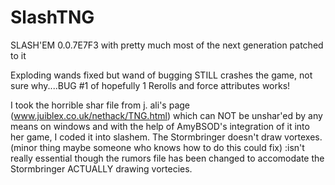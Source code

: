 # SlashTNG
SLASH'EM 0.0.7E7F3 with pretty much most of the next generation patched to it

Exploding wands fixed but wand of bugging STILL crashes the game, not sure why....BUG #1 of hopefully 1
Rerolls and force attributes works!

I took the horrible shar file from j. ali's page (www.juiblex.co.uk/nethack/TNG.html) which can NOT be unshar'ed by any means on
 windows and with the help of AmyBSOD's integration of it into her game, I coded it into slashem.
The Stormbringer doesn't draw vortexes. (minor thing maybe someone who knows how to do this could fix)
:isn't really essential though the rumors file has been changed to accomodate the Stormbringer ACTUALLY drawing vortecies.
